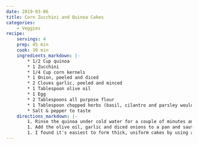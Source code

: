 ```yaml
---
date: 2019-03-06
title: Corn Zucchini and Quinoa Cakes
categories:
    - Veggies
recipe:
    servings: 4
    prep: 45 min
    cook: 30 min
    ingredients_markdown: |-
        * 1/2 Cup quinoa
        * 1 Zucchini
        * 1/4 Cup corn kernels
        * 1 Onion, peeled and diced
        * 2 Cloves garlic, peeled and minced
        * 1 Tablespoon olive oil
        * 1 Egg
        * 2 Tablespoons all purpose flour
        * 1 Tablespoon chopped herbs (basil, cilantro and parsley would all work well)
        * Salt & pepper to taste
    directions_markdown: |-
        1. Rinse the quinoa under cold water for a couple of minutes and place in a pot with 1/2 cup of water. Bring to a boil, cover and reduce the heat to low. Cook for 12 minutes then turn off the heat and let stand, covered, for an additional 5 minutes. Remove the cover and allow to cool to room temperature.
        1. Add the olive oil, garlic and diced onions to a pan and saute on medium heat until translucent. Grate the zucchini on a box grater, squeeze the excess water out and add to the pan. Toss together with the onion and garlic and remove from the heat to cool. When ready, add the onion/zucchini mixture to the cooked quinoa along with the corn kernels and herbs. Season to taste, add the egg and flour and mix thoroughly.
        1. I found it's easiest to form thick, uniform cakes by using a round 3 1/2" cookie cutter. Line a baking sheet with parchment paper, place the cutter on the paper and spoon the mixture into it until it comes up about halfway. Gently slip off the cutter and repeat. Bake in a 400 F oven for 15 minutes, flip and bake for an additional 15 minutes. Makes about 8 cakes or 4 servings.
---
```

